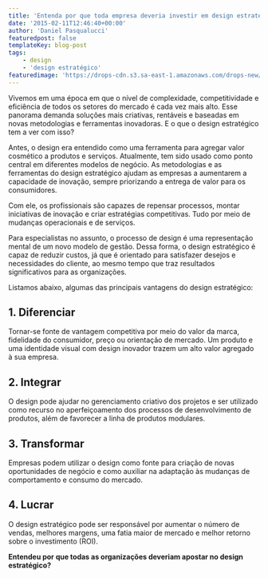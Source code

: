 ```yaml
---
title: 'Entenda por que toda empresa deveria investir em design estratégico'
date: '2015-02-11T12:46:40+00:00'
author: 'Daniel Pasqualucci'
featuredpost: false
templateKey: blog-post
tags:
    - design
    - 'design estratégico'
featuredimage: 'https://drops-cdn.s3.sa-east-1.amazonaws.com/drops-new/wp-content/uploads/2015/02/11124640/financialreform-150x150.jpg'
---
```

Vivemos em uma época em que o nível de complexidade, competitividade e eficiência de todos os setores do mercado é cada vez mais alto. Esse panorama demanda soluções mais criativas, rentáveis e baseadas em novas metodologias e ferramentas inovadoras. E o que o design estratégico tem a ver com isso?

Antes, o design era entendido como uma ferramenta para agregar valor cosmético a produtos e serviços. Atualmente, tem sido usado como ponto central em diferentes modelos de negócio. As metodologias e as ferramentas do design estratégico ajudam as empresas a aumentarem a capacidade de inovação, sempre priorizando a entrega de valor para os consumidores.

Com ele, os profissionais são capazes de repensar processos, montar iniciativas de inovação e criar estratégias competitivas. Tudo por meio de mudanças operacionais e de serviços.

Para especialistas no assunto, o processo de design é uma representação mental de um novo modelo de gestão. Dessa forma, o design estratégico é capaz de reduzir custos, já que é orientado para satisfazer desejos e necessidades do cliente, ao mesmo tempo que traz resultados significativos para as organizações.

Listamos abaixo, algumas das principais vantagens do design estratégico:

**1. Diferenciar**
------------------

Tornar-se fonte de vantagem competitiva por meio do valor da marca, fidelidade do consumidor, preço ou orientação de mercado. Um produto e uma identidade visual com design inovador trazem um alto valor agregado à sua empresa.

**2. Integrar**
---------------

O design pode ajudar no gerenciamento criativo dos projetos e ser utilizado como recurso no aperfeiçoamento dos processos de desenvolvimento de produtos, além de favorecer a linha de produtos modulares.

**3. Transformar**
------------------

Empresas podem utilizar o design como fonte para criação de novas oportunidades de negócio e como auxiliar na adaptação às mudanças de comportamento e consumo do mercado.

**4. Lucrar**
-------------

O design estratégico pode ser responsável por aumentar o número de vendas, melhores margens, uma fatia maior de mercado e melhor retorno sobre o investimento (ROI).

**Entendeu por que todas as organizações deveriam apostar no design estratégico?**